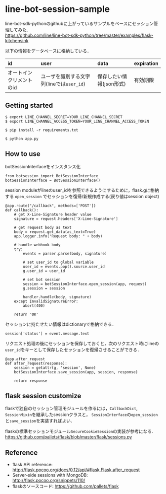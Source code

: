 # line-bot-session-sample

line-bot-sdk-pythonのgithubに上がっているサンプルをベースにセッション管理してみた．  
https://github.com/line/line-bot-sdk-python/tree/master/examples/flask-kitchensink

以下の情報をデータベースに格納している．

| id | user | data | expiration |
|:---|:-----|:-----|:-----------|
| オートインクリメントのid | ユーザを識別する文字列(lineでは`user_id`) | 保存したい情報(json形式) | 有効期限 |

## Getting started

```
$ export LINE_CHANNEL_SECRET=YOUR_LINE_CHANNEL_SECRET
$ export LINE_CHANNEL_ACCESS_TOKEN=YOUR_LINE_CHANNEL_ACCESS_TOKEN

$ pip install -r requirements.txt

$ python app.py
```

## How to use

botSessionInterfaceをインスタンス化
```
from botsession import BotSessionInterface
botSessionInterface = BotSessionInterface()
```

session moduleがlineのuser_idを参照できるようにするために，flask.gに格納する
`open_session` でセッションを復帰/新規作成する(戻り値はsession object)

```
@app.route("/callback", methods=['POST'])
def callback():
    # get X-Line-Signature header value
    signature = request.headers['X-Line-Signature']

    # get request body as text
    body = request.get_data(as_text=True)
    app.logger.info("Request body: " + body)

    # handle webhook body
    try:
        events = parser.parse(body, signature)

        # set user_id to global variable
        user_id = events.pop().source.user_id
        g.user_id = user_id

        # set bot session
        session = botSessionInterface.open_session(app, request)
        g.session = session

        handler.handle(body, signature)
    except InvalidSignatureError:
        abort(400)

    return 'OK'
```

セッションに持たせたい情報はdictionaryで格納できる．

```
session['status'] = event.message.text
```

リクエスト処理の後にセッションを保存しておくと，次のリクエスト時にlineの`user_id`をキーとして保存したセッションを復帰させることができる．
```
@app.after_request
def after_request(response):
    session = getattr(g, 'session', None)
    botSessionInterface.save_session(app, session, response)

    return response
```

## flask session customize
flaskで独自のセッション管理モジュールを作るには，`CallbackDict`, `SessionMixin`を継承したsessionクラスと，
`SessionInterface`の`open_session`と`save_session`を実装すればよい．

flaskの標準セッションモジュール`SecureCookieSession`の実装が参考になる．  
https://github.com/pallets/flask/blob/master/flask/sessions.py

## Reference
- flask API reference: http://flask.pocoo.org/docs/0.12/api/#flask.Flask.after_request
- Server-side sessions with MongoDB: http://flask.pocoo.org/snippets/110/
- flaskのソースコード: https://github.com/pallets/flask
